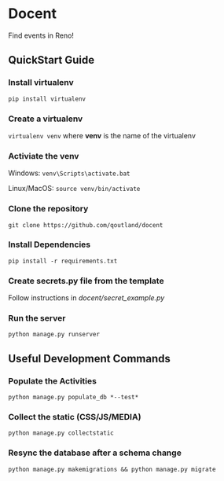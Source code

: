 # Docent
Find events in Reno!

## QuickStart Guide

### Install virtualenv
```pip install virtualenv```

### Create a virtualenv
```virtualenv venv``` where **venv** is the name of the virtualenv

### Activiate the venv
Windows: ```venv\Scripts\activate.bat```

Linux/MacOS: ```source venv/bin/activate```


### Clone the repository
```git clone https://github.com/qoutland/docent```

### Install Dependencies
```pip install -r requirements.txt```

### Create secrets.py file from the template
Follow instructions in *docent/secret_example.py*

### Run the server
```python manage.py runserver```

## Useful Development Commands

### Populate the Activities
```python manage.py populate_db *--test*```

### Collect the static (CSS/JS/MEDIA)
```python manage.py collectstatic```

### Resync the database after a schema change
```python manage.py makemigrations && python manage.py migrate```
